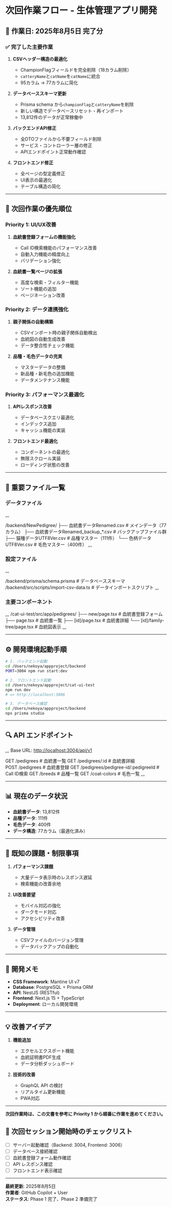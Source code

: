 # 次回作業フロー - 生体管理アプリ開発

## 📅 作業日: 2025年8月5日 完了分

### ✅ 完了した主要作業

1. **CSVヘッダー構造の最適化**
   - ChampionFlagフィールドを完全削除（18カラム削除）
   - `catteryName`と`catName`を`catName`に統合
   - 95カラム → 77カラムに简化

2. **データベーススキーマ更新**
   - Prisma schema から`championFlag`と`catteryName`を削除
   - 新しい構造でデータベースリセット・再インポート
   - 13,812件のデータが正常稼働中

3. **バックエンドAPI修正**
   - 全DTOファイルから不要フィールド削除
   - サービス・コントローラー層の修正
   - APIエンドポイント正常動作確認

4. **フロントエンド修正**
   - 全ページの型定義修正
   - UI表示の最適化
   - テーブル構造の简化

---

## 🎯 次回作業の優先順位

### **Priority 1: UI/UX改善**

1. **血統書登録フォームの機能強化**
   - Call ID検索機能のパフォーマンス改善
   - 自動入力機能の精度向上
   - バリデーション強化

2. **血統書一覧ページの拡張**
   - 高度な検索・フィルター機能
   - ソート機能の追加
   - ページネーション改善

### **Priority 2: データ連携強化**

1. **親子関係の自動構築**
   - CSVインポート時の親子関係自動検出
   - 血統図の自動生成改善
   - データ整合性チェック機能

2. **品種・毛色データの充実**
   - マスターデータの整備
   - 新品種・新毛色の追加機能
   - データメンテナンス機能

### **Priority 3: パフォーマンス最適化**

1. **APIレスポンス改善**
   - データベースクエリ最適化
   - インデックス追加
   - キャッシュ機能の実装

2. **フロントエンド最適化**
   - コンポーネントの最適化
   - 無限スクロール実装
   - ローディング状態の改善

---

## 📂 重要ファイル一覧

### **データファイル**

,,,

/backend/NewPedigree/
├── 血統書データRenamed.csv          # メインデータ（77カラム）
├── 血統書データRenamed_backup_*.csv  # バックアップファイル群
├── 猫種データUTF8Ver.csv            # 品種マスター（111件）
└── 色柄データUTF8Ver.csv            # 毛色マスター（400件）
,,,

### **設定ファイル**

,,,

/backend/prisma/schema.prisma        # データベーススキーマ
/backend/src/scripts/import-csv-data.ts  # データインポートスクリプト
,,,

### **主要コンポーネント**

,,,
/cat-ui-test/src/app/pedigrees/
├── new/page.tsx                     # 血統書登録フォーム
├── page.tsx                         # 血統書一覧
├── [id]/page.tsx                    # 血統書詳細
└── [id]/family-tree/page.tsx        # 血統図表示
,,,

---

## ⚙️ 開発環境起動手順

```bash
# 1. バックエンド起動
cd /Users/nekoya/appproject/backend
PORT=3004 npm run start:dev

# 2. フロントエンド起動  
cd /Users/nekoya/appproject/cat-ui-test
npm run dev
# => http://localhost:3006

# 3. データベース確認
cd /Users/nekoya/appproject/backend
npx prisma studio
```

---

## 🔍 API エンドポイント

,,,
Base URL: <http://localhost:3004/api/v1>

GET  /pedigrees              # 血統書一覧
GET  /pedigrees/:id          # 血統書詳細  
POST /pedigrees              # 血統書登録
GET  /pedigrees/pedigree-id/:pedigreeId  # Call ID検索
GET  /breeds                 # 品種一覧
GET  /coat-colors           # 毛色一覧
,,,

---

## 📊 現在のデータ状況

- **血統書データ**: 13,812件
- **品種データ**: 111件
- **毛色データ**: 400件
- **データ構造**: 77カラム（最適化済み）

---

## 🐛 既知の課題・制限事項

1. **パフォーマンス課題**
   - 大量データ表示時のレスポンス遅延
   - 検索機能の改善余地

2. **UI改善要望**
   - モバイル対応の強化
   - ダークモード対応
   - アクセシビリティ改善

3. **データ管理**
   - CSVファイルのバージョン管理
   - データバックアップの自動化

---

## 📝 開発メモ

- **CSS Framework**: Mantine UI v7
- **Database**: PostgreSQL + Prisma ORM
- **API**: NestJS (RESTful)
- **Frontend**: Next.js 15 + TypeScript
- **Deployment**: ローカル開発環境

---

## 💡 改善アイデア

1. **機能追加**
   - エクセルエクスポート機能
   - 血統証明書PDF生成
   - データ分析ダッシュボード

2. **技術的改善**
   - GraphQL API の検討
   - リアルタイム更新機能
   - PWA対応

---

**次回作業時は、この文書を参考に Priority 1 から順番に作業を進めてください。**

## 🎯 次回セッション開始時のチェックリスト

- [ ] サーバー起動確認（Backend: 3004, Frontend: 3006）
- [ ] データベース接続確認
- [ ] 血統書登録フォーム動作確認
- [ ] API レスポンス確認
- [ ] フロントエンド表示確認

---

**最終更新**: 2025年8月5日  
**作業者**: GitHub Copilot + User  
**ステータス**: Phase 1 完了、Phase 2 準備完了

